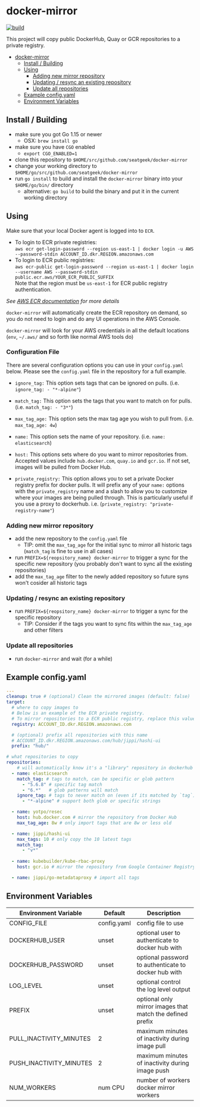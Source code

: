 # docker-mirror

[![build](https://github.com/seatgeek/docker-mirror/actions/workflows/build.yml/badge.svg)](https://github.com/seatgeek/docker-mirror/actions/workflows/build.yml)

This project will copy public DockerHub, Quay or GCR repositories to a private registry.

<!-- TOC -->

- [docker-mirror](#docker-mirror)
  - [Install / Building](#install--building)
  - [Using](#using)
    - [Adding new mirror repository](#adding-new-mirror-repository)
    - [Updating / resync an existing repository](#updating--resync-an-existing-repository)
    - [Update all repositories](#update-all-repositories)
  - [Example config.yaml](#example-configyaml)
  - [Environment Variables](#environment-variables)

<!-- /TOC -->

## Install / Building

- make sure you got Go 1.15 or newer
  - OSX: `brew install go`
- make sure you have `CGO` enabled
  - `export CGO_ENABLED=1`
- clone this repository to `$HOME/src/github.com/seatgeek/docker-mirror`
- change your working directory to `$HOME/go/src/github.com/seatgeek/docker-mirror`
- run `go install` to build and install the `docker-mirror` binary into your `$HOME/go/bin/` directory
  - alternative: `go build` to build the binary and put it in the current working directory

## Using

Make sure that your local Docker agent is logged into to `ECR`.
- To login to ECR private registries: \
`aws ecr get-login-password --region us-east-1 | docker login -u AWS --password-stdin ACCOUNT_ID.dkr.REGION.amazonaws.com`
- To login to ECR public registries: \
`aws ecr-public get-login-password --region us-east-1 | docker login --username AWS --password-stdin public.ecr.aws/YOUR_ECR_PUBLIC_SUFFIX` \
  Note that the region must be `us-east-1` for ECR public registry authentication.
  
_See [AWS ECR documentation](https://docs.aws.amazon.com/ecr/index.html) for more details_

`docker-mirror` will automatically create the ECR repository on demand, so you do not need to login and do any UI operations in the AWS Console.

`docker-mirror` will look for your AWS credentials in all the default locations (`env`, `~/.aws/` and so forth like normal AWS tools do)

### Configuration File

There are several configuration options you can use in your `config.yaml` below. Please see the `config.yaml` file in the repository for a full example.

- `ignore_tag:` This option sets tags that can be ignored on pulls. (i.e. `ignore_tag: - "*-alpine"`)

- `match_tag:` This option sets the tags that you want to match on for pulls. (i.e. `match_tag: - "3*"`)

- `max_tag_age:` This option sets the max tag age you wish to pull from. (i.e. `max_tag_age: 4w`)

- `name:` This option sets the name of your repository. (i.e. `name: elasticsearch`)

- `host:` This options sets where do you want to mirror repositories from. Accepted values include `hub.docker.com`, `quay.io` and `gcr.io`. If not set, images will be pulled from Docker Hub.

- `private_registry:` This option allows you to set a private Docker registry prefix for docker pulls. It will prefix any of your `name:` options with the `private_registry` name and a slash to allow you to customize where your images are being pulled through. This is particularly useful if you use a proxy to dockerhub. i.e. (`private_registry: "private-registry-name"`)

### Adding new mirror repository

- add the new repository to the `config.yaml` file
  - TIP: omit the `max_tag_age` for the initial sync to mirror all historic tags (`match_tag` is fine to use in all cases)
- run `PREFIX=${reopsitory_name} docker-mirror` to trigger a sync for the specific new repository (you probably don't want to sync all the existing repositories)
- add the `max_tag_age` filter to the newly added repository so future syns won't cosider all historic tags

### Updating / resync an existing repository

- run `PREFIX=${reopsitory_name} docker-mirror` to trigger a sync for the specific repository
  - TIP: Consider if the tags you want to sync fits within the `max_tag_age` and other filters

### Update all repositories

- run `docker-mirror` and wait (for a while)

## Example config.yaml

```yml
---
cleanup: true # (optional) Clean the mirrored images (default: false)
target:
  # where to copy images to
  # Below is an example of the ECR private registry.
  # To mirror repositories to a ECR public registry, replace this value with public.ecr.aws/YOUR_ECR_PUBLIC_ALIAS
  registry: ACCOUNT_ID.dkr.REGION.amazonaws.com

  # (optional) prefix all repositories with this name
  # ACCOUNT_ID.dkr.REGION.amazonaws.com/hub/jippi/hashi-ui
  prefix: "hub/"

# what repositories to copy
repositories:
    # will automatically know it's a "library" repository in dockerhub
  - name: elasticsearch
    match_tag: # tags to match, can be specific or glob pattern
      - "5.6.8" # specific tag match
      - "6.*"   # glob patterns will match
    ignore_tag: # tags to never match on (even if its matched by `tag`)
      - "*-alpine" # support both glob or specific strings

  - name: yotpo/resec
    host: hub.docker.com # mirror the repository from Docker Hub
    max_tag_age: 8w # only import tags that are 8w or less old

  - name: jippi/hashi-ui
    max_tags: 10 # only copy the 10 latest tags
    match_tag:
      - "v*"
        
  - name: kubebuilder/kube-rbac-proxy
    host: gcr.io # mirror the repository from Google Container Registry 

  - name: jippi/go-metadataproxy # import all tags
```

## Environment Variables

Environment Variable    |  Default       | Description
------------------------| ---------------| -------------------------------------------------
CONFIG_FILE             | config.yaml    | config file to use
DOCKERHUB_USER          | unset          | optional user to authenticate to docker hub with
DOCKERHUB_PASSWORD      | unset          | optional password to authenticate to docker hub with
LOG_LEVEL               | unset          | optional control the log level output
PREFIX                  | unset          | optional only mirror images that match the defined prefix
PULL_INACTIVITY_MINUTES | 2              | maximum minutes of inactivity during image pull
PUSH_INACTIVITY_MINUTES | 2              | maximum minutes of inactivity during image push
NUM_WORKERS             | num CPU        | number of workers docker mirror workers